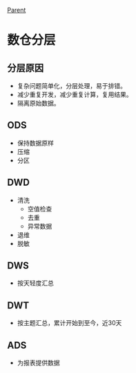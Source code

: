 [Parent](../README.md)

# 数仓分层

## 分层原因

* 复杂问题简单化，分层处理，易于排错。
* 减少重复开发，减少重复计算，复用结果。
* 隔离原始数据。

## ODS

* 保持数据原样
* 压缩
* 分区

## DWD

* 清洗
    * 空值检查
    * 去重
    * 异常数据
* 退维
* 脱敏

## DWS

* 按天轻度汇总

## DWT

* 按主题汇总，累计开始到至今，近30天

## ADS

* 为报表提供数据